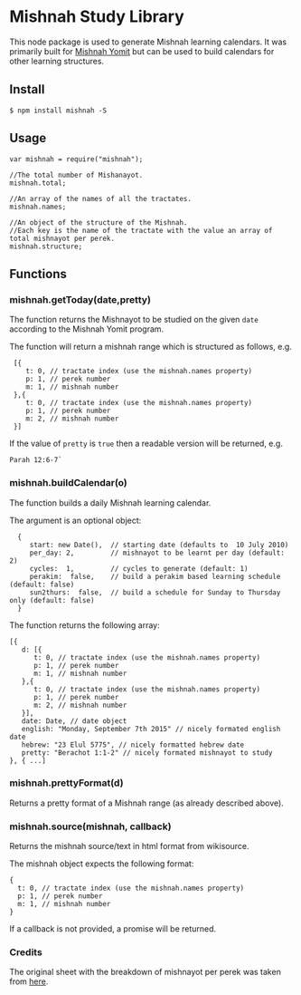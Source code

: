 # Mishnah Study Library

This node package is used to generate Mishnah learning calendars. It was primarily
built for [Mishnah Yomit](http://www.mishnahyomit.com) but can be used to build
calendars for other learning structures.


## Install

```
$ npm install mishnah -S
```

## Usage

```
var mishnah = require("mishnah");

//The total number of Mishanayot.
mishnah.total;

//An array of the names of all the tractates.
mishnah.names;

//An object of the structure of the Mishnah.
//Each key is the name of the tractate with the value an array of total mishnayot per perek.
mishnah.structure;

```

## Functions

### mishnah.getToday(date,pretty)

The function returns the Mishnayot to be studied on the given `date` according
to the Mishnah Yomit program.

The function will return a mishnah range which is structured as follows, e.g.

```
 [{
    t: 0, // tractate index (use the mishnah.names property)
    p: 1, // perek number
    m: 1, // mishnah number
 },{
    t: 0, // tractate index (use the mishnah.names property)
    p: 1, // perek number
    m: 2, // mishnah number
 }]
```

If the value of `pretty` is `true` then a readable version will be returned, e.g.

```
Parah 12:6-7`
```

### mishnah.buildCalendar(o)

The function builds a daily Mishnah learning calendar.

The argument is an optional object:

```
  {
     start: new Date(),  // starting date (defaults to  10 July 2010)
     per_day: 2,         // mishnayot to be learnt per day (default: 2)
     cycles:  1,         // cycles to generate (default: 1)
     perakim:  false,    // build a perakim based learning schedule (default: false)
     sun2thurs:  false,  // build a schedule for Sunday to Thursday only (default: false)
  }
```

The function returns the following array:

```
[{
   d: [{
      t: 0, // tractate index (use the mishnah.names property)
      p: 1, // perek number
      m: 1, // mishnah number
   },{
      t: 0, // tractate index (use the mishnah.names property)
      p: 1, // perek number
      m: 2, // mishnah number
   }],
   date: Date, // date object
   english: "Monday, September 7th 2015" // nicely formated english date
   hebrew: "23 Elul 5775", // nicely formatted hebrew date
   pretty: "Berachot 1:1-2" // nicely formated mishnayot to study
}, { ...]
```

### mishnah.prettyFormat(d)

Returns a pretty format of a Mishnah range (as already described above).

### mishnah.source(mishnah, callback)

Returns the mishnah source/text in html format from wikisource.

The mishnah object expects the following format:

```
{
  t: 0, // tractate index (use the mishnah.names property)
  p: 1, // perek number
  m: 1, // mishnah number
}
```

If a callback is not provided, a promise will be returned.

### Credits

The original sheet with the breakdown of mishnayot per perek was taken from [here](https://docs.google.com/spreadsheets/d/11ITaH8qPFPIo1xvX13X0m7iCUfSgtLMIxP8A-Y39SuE/edit).
